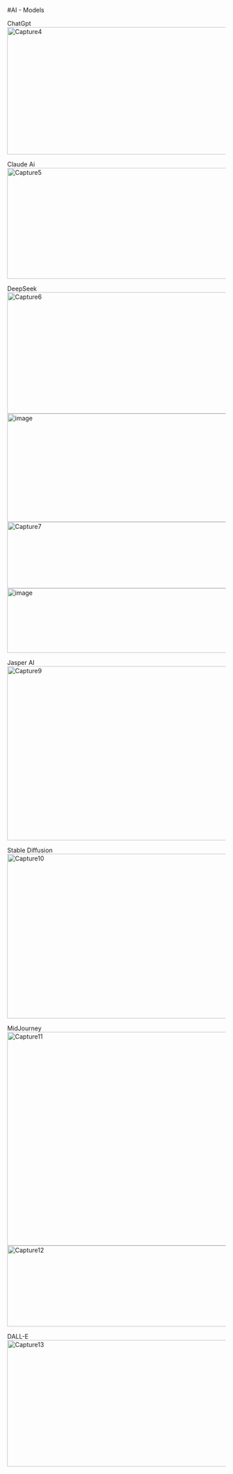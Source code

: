 #AI - Models

ChatGpt
<img width="783" height="294" alt="Capture4" src="https://github.com/user-attachments/assets/e7fd1723-9243-4c35-a12d-c1db06227271" />

Claude Ai
<img width="822" height="256" alt="Capture5" src="https://github.com/user-attachments/assets/920cf8be-c7ce-49ce-8325-69f7903bbc36" />


DeepSeek
<img width="799" height="280" alt="Capture6" src="https://github.com/user-attachments/assets/b7ab3e61-a444-4004-98f0-c808cd887b6f" />
   <img width="814" height="250" alt="image" src="https://github.com/user-attachments/assets/19024d2d-5ce6-4283-81cf-beb97c95bae9" />
   <img width="784" height="153" alt="Capture7" src="https://github.com/user-attachments/assets/49c9f110-1352-43a8-b801-d5e77e98d094" />
  <img width="802" height="149" alt="image" src="https://github.com/user-attachments/assets/0d618513-9826-425b-ba73-dff1044e82f8" />


Jasper AI 
<img width="979" height="402" alt="Capture9" src="https://github.com/user-attachments/assets/77af23ba-20cf-4563-9436-abf5c22ca9ac" />


Stable Diffusion
<img width="797" height="380" alt="Capture10" src="https://github.com/user-attachments/assets/dd27be7f-2104-4607-bafa-962f4c18c766" />


MidJourney 
<img width="882" height="493" alt="Capture11" src="https://github.com/user-attachments/assets/3422581b-6a31-4162-96c5-baf89e8beef7" />
<img width="783" height="187" alt="Capture12" src="https://github.com/user-attachments/assets/fcdb37bd-048e-41fa-92ef-3cbe97faa88a" />


DALL-E
<img width="988" height="292" alt="Capture13" src="https://github.com/user-attachments/assets/fb47ad3b-7178-49fe-b80e-299df1751c39" />




